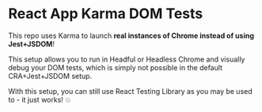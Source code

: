 # React App Karma DOM Tests

This repo uses Karma to launch **real instances of Chrome instead of using Jest+JSDOM**!

This setup allows you to run in Headful or Headless Chrome and visually debug your DOM tests, which is simply not possible in the default CRA+Jest+JSDOM setup.  

With this setup, you can still use React Testing Library as you may be used to - it just works! 💥

